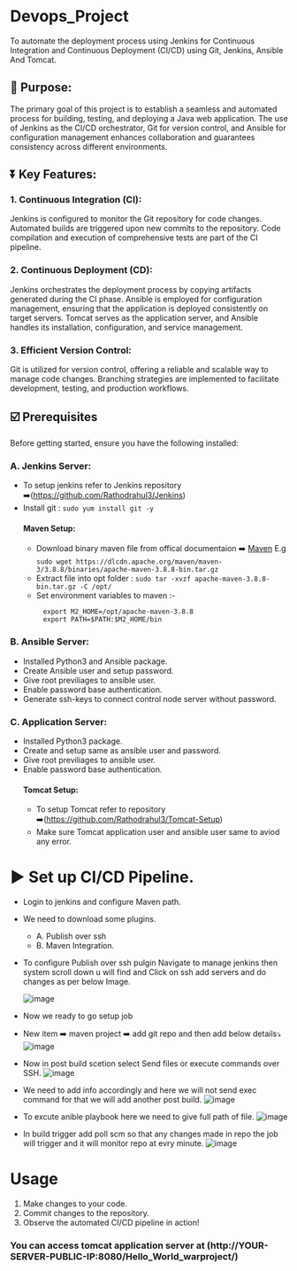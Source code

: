 # Devops_Project

To automate the deployment process using Jenkins for Continuous Integration and Continuous Deployment (CI/CD) using Git, Jenkins, Ansible And Tomcat.

## 🏴 Purpose:

The primary goal of this project is to establish a seamless and automated process for building, testing, and deploying a Java web application. The use of Jenkins as the CI/CD orchestrator, Git for version control, and Ansible for configuration management enhances collaboration and guarantees consistency across different environments.

## ⏬ Key Features:

### 1. Continuous Integration (CI):

Jenkins is configured to monitor the Git repository for code changes.
Automated builds are triggered upon new commits to the repository.
Code compilation and execution of comprehensive tests are part of the CI pipeline.

### 2. Continuous Deployment (CD):

Jenkins orchestrates the deployment process by copying artifacts generated during the CI phase.
Ansible is employed for configuration management, ensuring that the application is deployed consistently on target servers.
Tomcat serves as the application server, and Ansible handles its installation, configuration, and service management.

### 3. Efficient Version Control:

Git is utilized for version control, offering a reliable and scalable way to manage code changes.
Branching strategies are implemented to facilitate development, testing, and production workflows.

## ☑️ Prerequisites

Before getting started, ensure you have the following installed:

### A. Jenkins Server:

- To setup jenkins refer to Jenkins repository ➡️(https://github.com/Rathodrahul3/Jenkins)
- Install git : `sudo yum install git -y `
  #### Maven Setup:
  - Download binary maven file from offical documentaion ➡️ [Maven](https://maven.apache.org/download.cgi)
  E.g `sudo wget https://dlcdn.apache.org/maven/maven-3/3.8.8/binaries/apache-maven-3.8.8-bin.tar.gz`
  - Extract file into opt folder : `sudo tar -xvzf apache-maven-3.8.8-bin.tar.gz -C /opt/`
  - Set environment variables to maven :-
  ```
       export M2_HOME=/opt/apache-maven-3.8.8
       export PATH=$PATH:$M2_HOME/bin
  ```
### B. Ansible Server:

- Installed Python3 and Ansible package.
- Create Ansible user and setup password.
- Give root previliages to ansible user.
- Enable password base authentication.
- Generate ssh-keys to connect control node server without password.

### C. Application Server:

- Installed Python3 package.
- Create and setup same as ansible user and password.
- Give root previliages to ansible user.
- Enable password base authentication.
  #### Tomcat Setup:
  - To setup Tomcat refer to repository ➡️(https://github.com/Rathodrahul3/Tomcat-Setup)
  - Make sure Tomcat application user and ansible user same to aviod any error.

# ▶️ Set up CI/CD Pipeline.
- Login to jenkins and configure Maven path.
- We need to download some plugins.
  - A. Publish over ssh
  - B. Maven Integration.
- To configure Publish over ssh pulgin Navigate to manage jenkins then system scroll down u will find and Click on ssh add servers and do changes as per below Image.

  ![image](https://github.com/Rathodrahul3/Devops_Project/assets/128371993/56b74a82-98cf-4d79-a33e-3b5b33890dac)
  
- Now we ready to go setup job
- New item ➡️ maven project ➡️ add git repo and then add below details⤵️
 ![image](https://github.com/Rathodrahul3/Devops_Project/assets/128371993/fc016401-cf69-4aad-a294-b562c69ec395)

- Now in post build scetion select Send files or execute commands over SSH.
 ![image](https://github.com/Rathodrahul3/Devops_Project/assets/128371993/84f1d856-9eda-4c4e-8b93-1090b97fbf23)

- We need to add info accordingly and here we will not send exec command for that we will add another post build.
 ![image](https://github.com/Rathodrahul3/Devops_Project/assets/128371993/65749a46-b546-4c03-8d57-3ff9300d8742)

- To excute anible playbook here we need to give full path of file.
 ![image](https://github.com/Rathodrahul3/Devops_Project/assets/128371993/cff5211c-ce7a-443d-bc94-92c750b054ed)

- In build trigger add poll scm so that any changes made in repo the job will trigger and it will monitor repo at evry minute.
 ![image](https://github.com/Rathodrahul3/Devops_Project/assets/128371993/092bb468-4ed7-4c46-bc52-1d93f0148493)

# Usage
  1. Make changes to your code.
  2. Commit changes to the repository.
  3. Observe the automated CI/CD pipeline in action!

### You can access tomcat application server at (http://YOUR-SERVER-PUBLIC-IP:8080/Hello_World_warproject/)




